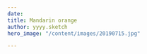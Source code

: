 ```yaml
---
date: 
title: Mandarin orange
author: yyyy.sketch
hero_image: "/content/images/20190715.jpg"

---
```

